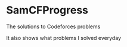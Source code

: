 # SamCFProgress
The solutions to Codeforces problems

It also shows what problems I solved everyday
